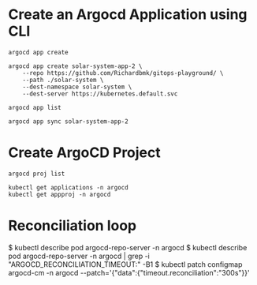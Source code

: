 # Create an Argocd Application using CLI

```
argocd app create

argocd app create solar-system-app-2 \
    --repo https://github.com/Richardbmk/gitops-playground/ \
    --path ./solar-system \
    --dest-namespace solar-system \
    --dest-server https://kubernetes.default.svc

argocd app list

argocd app sync solar-system-app-2
```

# Create ArgoCD Project

```
argocd proj list

kubectl get applications -n argocd
kubectl get appproj -n argocd
```

# Reconciliation loop
$ kubectl describe pod argocd-repo-server -n argocd 
$ kubectl describe pod argocd-repo-server -n argocd | grep -i "ARGOCD_RECONCILIATION_TIMEOUT:" -B1 
$ kubectl patch configmap argocd-cm -n argocd --patch='{"data":{"timeout.reconciliation":"300s"}}'